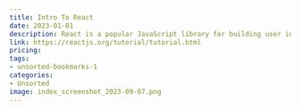 ```yaml
---
title: Intro To React
date: 2023-01-01
description: React is a popular JavaScript library for building user interfaces. Get started with this introductory tutorial.
link: https://reactjs.org/tutorial/tutorial.html
pricing: 
tags: 
- unsorted-bookmarks-1 
categories: 
- Unsorted 
image: index_screenshot_2023-09-07.png
---
```

